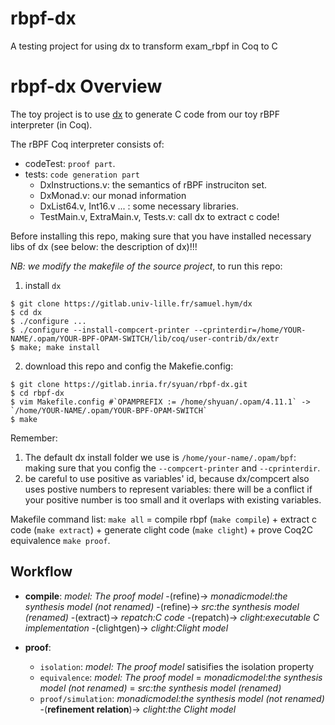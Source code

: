 # rbpf-dx

A testing project for using dx to transform exam_rbpf in Coq to C

# rbpf-dx Overview

The toy project is to use [dx](https://gitlab.univ-lille.fr/samuel.hym/dx) to generate C code from our toy rBPF interpreter (in Coq).

The rBPF Coq interpreter consists of:
- codeTest: `proof part`.
- tests: `code generation part`
    - DxInstructions.v: the semantics of rBPF instruciton set.
    - DxMonad.v: our monad information
    - DxList64.v, Int16.v ... : some necessary libraries.
    - TestMain.v, ExtraMain.v, Tests.v: call dx to extract c code!

Before installing this repo, making sure that you have installed necessary libs of dx (see below: the description of dx)!!!

_NB: we modify the makefile of the source project_, to run this repo:
1. install `dx`
```shell
$ git clone https://gitlab.univ-lille.fr/samuel.hym/dx
$ cd dx
$ ./configure ...
$ ./configure --install-compcert-printer --cprinterdir=/home/YOUR-NAME/.opam/YOUR-BPF-OPAM-SWITCH/lib/coq/user-contrib/dx/extr
$ make; make install
```
2. download this repo and config  the Makefie.config:
```shell
$ git clone https://gitlab.inria.fr/syuan/rbpf-dx.git
$ cd rbpf-dx
$ vim Makefile.config #`OPAMPREFIX := /home/shyuan/.opam/4.11.1` -> `/home/YOUR-NAME/.opam/YOUR-BPF-OPAM-SWITCH`
$ make
```

Remember:
1. The default dx install folder we use is `/home/your-name/.opam/bpf`: making sure that you config the `--compcert-printer` and `--cprinterdir`.
2. be careful to use positive as variables' id, because dx/compcert also uses postive numbers to represent variables: there will be a conflict if your positive number is too small and it overlaps with existing variables.

Makefile command list:
`make all` = compile rbpf (`make compile`) + extract c code (`make extract`) + generate clight code (`make clight`) + prove Coq2C equivalence `make proof`.

## Workflow

- **compile**: _model: The proof model_ -(refine)-> _monadicmodel:the synthesis model (not renamed)_ -(refine)-> _src:the synthesis model (renamed)_ -(extract)-> _repatch:C code_ -(repatch)-> _clight:executable C implementation_ -(clightgen)-> _clight:Clight model_

- **proof**:
  + `isolation`: _model: The proof model_ satisifies the isolation property
  + `equivalence`: _model: The proof model_ = _monadicmodel:the synthesis model (not renamed)_ = _src:the synthesis model (renamed)_
  + `proof/simulation`: _monadicmodel:the synthesis model (not renamed)_ -(**refinement relation**)-> _clight:the Clight model_


